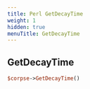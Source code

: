 ```yaml
---
title: Perl GetDecayTime
weight: 1
hidden: true
menuTitle: GetDecayTime
---
```

## GetDecayTime
```perl
$corpse->GetDecayTime()
```